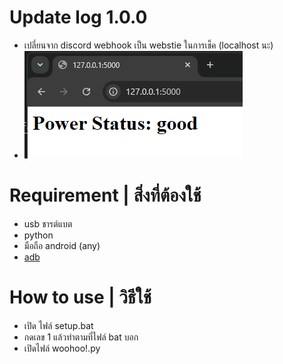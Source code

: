 # Update log 1.0.0
- เปลี่ยนจาก discord webhook เป็น webstie ในการเช็ค (localhost นะ)
- ![alt text](image.png)


# Requirement | สิ่งที่ต้องใช้
- usb ชารต์แบต
- python
- มือถือ android (any)
- [adb](https://github.com/fawazahmed0/Latest-adb-fastboot-installer-for-windows/releases/latest/download/Latest-ADB-Installer.bat)

# How to use | วิธีใช้ 
- เปิด ไฟล์ setup.bat
- กดเลข 1 แล้วทำตามที่ไฟล์ bat บอก
- เปิดไฟล์ woohoo!.py
